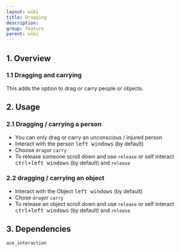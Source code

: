 ```yaml
---
layout: wiki
title: Dragging
description: 
group: feature
parent: wiki
---
```


## 1. Overview

### 1.1 Dragging and carrying
This adds the option to drag or carry people or objects.

## 2. Usage

### 2.1 Dragging / carrying a person
- You can only drag or carry an unconscious / injured person
- Interact with the person <kbd>left windows</kbd> (by default)
- Choose `drag`or `carry`
- To release someone scroll down and use `release` or self interact <kbd>ctrl+left windows</kbd> (by default) and `release`

### 2.2 dragging / carrying an object
- Interact with the Object <kbd>left windows</kbd> (by default)
- Chose `drag`or `carry`
- To release an object scroll down and use `release` or self interact <kbd>ctrl+left windows</kbd> (by default) and `release`

## 3. Dependencies

`ace_interaction`
